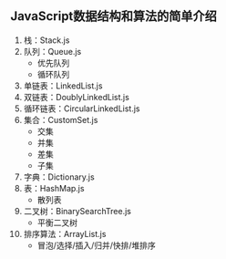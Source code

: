 ## JavaScript数据结构和算法的简单介绍

1. 栈：Stack.js
2. 队列：Queue.js
    - 优先队列
    - 循环队列
3. 单链表：LinkedList.js
4. 双链表：DoublyLinkedList.js
5. 循环链表：CircularLinkedList.js
6. 集合：CustomSet.js
    - 交集
    - 并集
    - 差集
    - 子集
7. 字典：Dictionary.js
8. 表：HashMap.js
    - 散列表
9. 二叉树：BinarySearchTree.js
    - 平衡二叉树
10. 排序算法：ArrayList.js
    - 冒泡/选择/插入/归并/快排/堆排序
